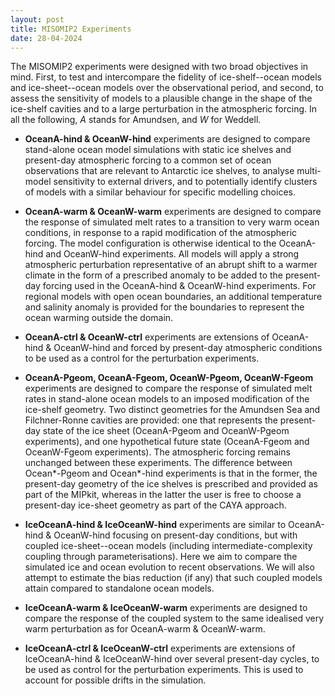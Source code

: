 ```yaml
---
layout: post
title: MISOMIP2 Experiments
date: 28-04-2024
---
```


The MISOMIP2 experiments were designed with two broad objectives in mind. First, to test and intercompare the fidelity of ice-shelf--ocean models and ice-sheet--ocean models over the observational period, and second, to assess the sensitivity of models to a plausible change in the shape of the ice-shelf cavities and to a large perturbation in the atmospheric forcing. In all the following, _A_ stands for Amundsen, and _W_ for Weddell.

* **OceanA-hind & OceanW-hind** experiments are designed to compare stand-alone ocean model simulations with static ice shelves and present-day atmospheric forcing to a common set of ocean observations that are relevant to Antarctic ice shelves, to analyse multi-model sensitivity to external drivers, and to potentially identify clusters of models with a similar behaviour for specific modelling choices. 

* **OceanA-warm & OceanW-warm** experiments are designed to compare the response of simulated melt rates to a transition to very warm ocean conditions, in response to a rapid modification of the atmospheric forcing. The model configuration is otherwise identical to the OceanA-hind and OceanW-hind experiments. All models will apply a strong atmospheric perturbation representative of an abrupt shift to a warmer climate in the form of a prescribed anomaly to be added to the present-day forcing used in the OceanA-hind & OceanW-hind experiments. For regional models with open ocean boundaries, an additional temperature and salinity anomaly is provided for the boundaries to represent the ocean warming outside the domain.

* **OceanA-ctrl & OceanW-ctrl** experiments are extensions of OceanA-hind & OceanW-hind and forced by present-day atmospheric conditions to be used as a control for the perturbation experiments.

* **OceanA-Pgeom, OceanA-Fgeom, OceanW-Pgeom, OceanW-Fgeom** experiments are designed to compare the response of simulated melt rates in stand-alone ocean models to an imposed modification of the ice-shelf geometry. Two distinct geometries for the Amundsen Sea and Filchner-Ronne cavities are provided: one that represents the present-day state of the ice sheet (OceanA-Pgeom and OceanW-Pgeom experiments), and one hypothetical future state (OceanA-Fgeom and OceanW-Fgeom experiments). The atmospheric forcing remains unchanged between these experiments. The difference between Ocean\*-Pgeom and Ocean\*-hind experiments is that in the former, the present-day geometry of the ice shelves is prescribed and provided as part of the MIPkit, whereas in the latter the user is free to choose a present-day ice-sheet geometry as part of the CAYA approach.

* **IceOceanA-hind & IceOceanW-hind** experiments are similar to OceanA-hind & OceanW-hind focusing on present-day conditions, but with coupled ice-sheet--ocean models (including intermediate-complexity coupling through parameterisations). Here we aim to compare the simulated ice and ocean evolution to recent observations. We will also attempt to estimate the bias reduction (if any) that such coupled models attain compared to standalone ocean models.

* **IceOceanA-warm & IceOceanW-warm** experiments are designed to compare the response of the coupled system to the same idealised very warm perturbation as for OceanA-warm & OceanW-warm.

* **IceOceanA-ctrl & IceOceanW-ctrl** experiments are extensions of IceOceanA-hind & IceOceanW-hind over several present-day cycles, to be used as control for the perturbation experiments. This is used to account for possible drifts in the simulation.
